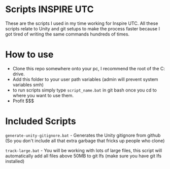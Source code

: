 # Scripts INSPIRE UTC

These are the scripts I used in my time working for Inspire UTC. All these scripts relate to Unity and git setups to make the process faster because I got tired of writing the same commands hundreds of times.

# How to use
* Clone this repo somewhere onto your pc, I recommend the root of the C: drive.
* Add this folder to your user path variables (admin will prevent system variables smh)
* to run scripts simply type `script_name.bat` in git bash once you cd to where you want to use them.
* Profit $$$

# Included Scripts

`generate-unity-gitignore.bat` - Generates the Unity gitignore from github (So you don't include all that extra garbage that fricks up people who clone)

`track-large.bat` - You will be working with lots of large files, this script will automatically add all files above 50MB to git lfs (make sure you have git lfs installed)
